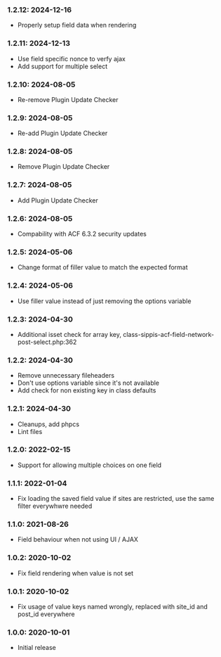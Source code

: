 ### 1.2.12: 2024-12-16

* Properly setup field data when rendering

### 1.2.11: 2024-12-13

* Use field specific nonce to verfy ajax
* Add support for multiple select

### 1.2.10: 2024-08-05

* Re-remove Plugin Update Checker

### 1.2.9: 2024-08-05

* Re-add Plugin Update Checker

### 1.2.8: 2024-08-05

* Remove Plugin Update Checker

### 1.2.7: 2024-08-05

* Add Plugin Update Checker

### 1.2.6: 2024-08-05

* Compability with ACF 6.3.2 security updates

### 1.2.5: 2024-05-06

* Change format of filler value to match the expected format

### 1.2.4: 2024-05-06

* Use filler value instead of just removing the options variable

### 1.2.3: 2024-04-30

* Additional isset check for array key, class-sippis-acf-field-network-post-select.php:362

### 1.2.2: 2024-04-30

* Remove unnecessary fileheaders
* Don't use options variable since it's not available
* Add check for non existing key in class defaults

### 1.2.1: 2024-04-30

* Cleanups, add phpcs
* Lint files

### 1.2.0: 2022-02-15

* Support for allowing multiple choices on one field

### 1.1.1: 2022-01-04

* Fix loading the saved field value if sites are restricted, use the same filter everywhwre needed

### 1.1.0: 2021-08-26

* Field behaviour when not using UI / AJAX

### 1.0.2: 2020-10-02

* Fix field rendering when value is not set

### 1.0.1: 2020-10-02

* Fix usage of value keys named wrongly, replaced with site_id and post_id everywhere

### 1.0.0: 2020-10-01

* Initial release
